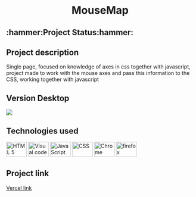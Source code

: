 


<h1 align="center">MouseMap</h1>

<h2>:hammer:Project Status:hammer:</h2>

<h2>Project description</h2>
<p>Single page, focused on knowledge of axes in css together with javascript, project made to work with the mouse axes and pass this information to the CSS, working together with javascript
</p>

<h2>Version Desktop</h2>
<img src="https://user-images.githubusercontent.com/41201436/224910362-ae899513-fa59-4584-902d-9c56c2212603.gif" >

<h2>Technologies used</h2>
<div>
<img src="https://cdn.jsdelivr.net/gh/devicons/devicon/icons/html5/html5-plain-wordmark.svg" height="40" width="55" title="HTML 5" />
<img src="https://cdn.jsdelivr.net/gh/devicons/devicon/icons/visualstudio/visualstudio-plain.svg" height="40" width="55" title="Visual code"  />
<img src="https://cdn.jsdelivr.net/gh/devicons/devicon/icons/javascript/javascript-plain.svg" height="40" width="55" title="JavaScript"/>
<img src="https://cdn.jsdelivr.net/gh/devicons/devicon/icons/css3/css3-plain-wordmark.svg" height="40" width="55" title="CSS" /> 
<img src="https://cdn.jsdelivr.net/gh/devicons/devicon/icons/chrome/chrome-original-wordmark.svg" height="40" width="55" title="Chrome"  />
<img src="https://cdn.jsdelivr.net/gh/devicons/devicon/icons/firefox/firefox-original.svg" height="40" width="55" title="firefox" />  </div>    
<h2> Project link </h2>
<a href="https://mouse-map.vercel.app/">Vercel link<a/>
